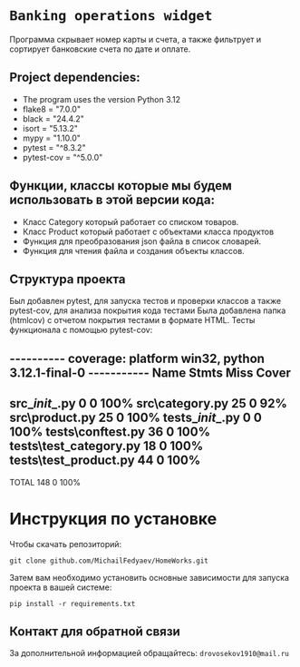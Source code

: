 # `Banking operations widget`

Программа скрывает номер карты и счета, а также фильтрует и сортирует банковские счета по дате и оплате.

## Project dependencies:
- The program uses the version Python 3.12
- flake8 = "7.0.0"
- black = "24.4.2"
- isort = "5.13.2"
- mypy = "1.10.0"
- pytest = "^8.3.2"
- pytest-cov = "^5.0.0"

## Функции, классы которые мы будем использовать в этой версии кода:
- Класс Category который работает со списком товаров.
- Класс Product который работает с объектами класса продуктов
- Функция для преобразования json файла в список словарей.
- Функция для чтения файла и создания объекты классов.

## Структура проекта
Был добавлен pytest, для запуска тестов и проверки классов а также pytest-cov, для анализа покрытия кода тестами
Была добавлена папка (htmlcov) с отчетом покрытия тестами в формате HTML.
Тесты функционала с помощью pytest-cov:

---------- coverage: platform win32, python 3.12.1-final-0 ----------- 
Name                     Stmts   Miss  Cover
--------------------------------------------
src\__init__.py              0      0   100%
src\category.py             25      0    92%
src\product.py              25      0   100%
tests\__init__.py            0      0   100%
tests\conftest.py           36      0   100%
tests\test_category.py      18      0   100%
tests\test_product.py       44      0   100%
--------------------------------------------
TOTAL                      148      0   100%



# Инструкция по установке
Чтобы скачать репозиторий:

`git clone github.com/MichailFedyaev/HomeWorks.git`

Затем вам необходимо установить основные зависимости для запуска проекта в вашей системе:

```pip install -r requirements.txt```

## Контакт для обратной связи
За дополнительной информацией обращайтесь: `drovosekov1910@mail.ru`